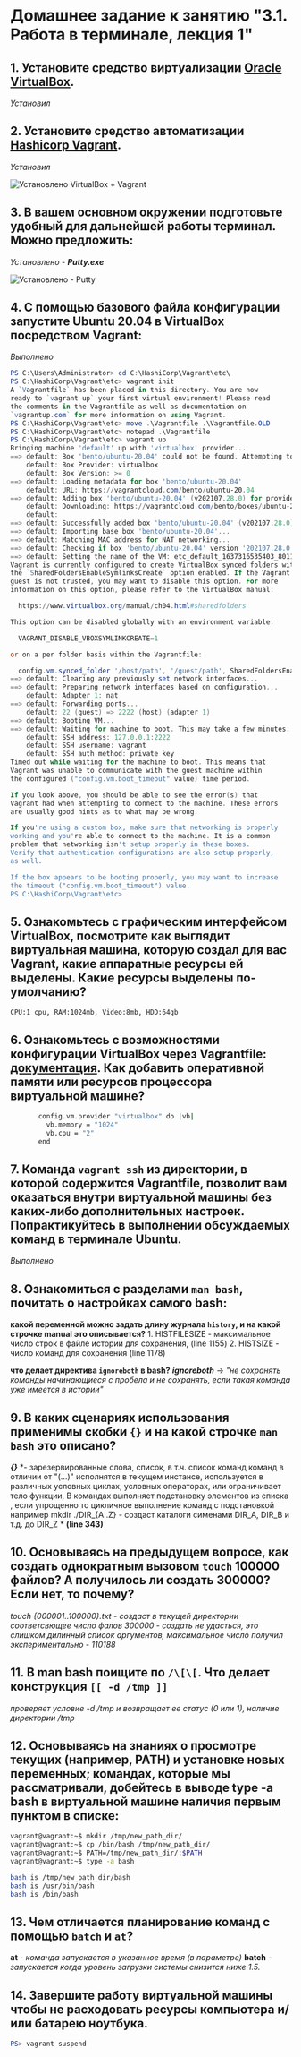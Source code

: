 # Домашнее задание к занятию "3.1. Работа в терминале, лекция 1"

## 1. Установите средство виртуализации [Oracle VirtualBox](https://www.virtualbox.org/).
 *Установил*
## 2. Установите средство автоматизации [Hashicorp Vagrant](https://www.vagrantup.com/).
 *Установил*
 
![Установлено VirtualBox + Vagrant](https://raw.githubusercontent.com/OleKirs/devops-netology/main/hw_03.1/1.jpg)
## 3. В вашем основном окружении подготовьте удобный для дальнейшей работы терминал. Можно предложить:
 *Установлено -* ***Putty.exe***

![Установлено - Putty](https://raw.githubusercontent.com/OleKirs/devops-netology/main/hw_03.1/2.jpg)

## 4. С помощью базового файла конфигурации запустите Ubuntu 20.04 в VirtualBox посредством Vagrant:
 *Выполнено*
```powershell
PS C:\Users\Administrator> cd C:\HashiCorp\Vagrant\etc\
PS C:\HashiCorp\Vagrant\etc> vagrant init
A `Vagrantfile` has been placed in this directory. You are now
ready to `vagrant up` your first virtual environment! Please read
the comments in the Vagrantfile as well as documentation on
`vagrantup.com` for more information on using Vagrant.
PS C:\HashiCorp\Vagrant\etc> move .\Vagrantfile .\Vagrantfile.OLD
PS C:\HashiCorp\Vagrant\etc> notepad .\Vagrantfile
PS C:\HashiCorp\Vagrant\etc> vagrant up
Bringing machine 'default' up with 'virtualbox' provider...
==> default: Box 'bento/ubuntu-20.04' could not be found. Attempting to find and install...
    default: Box Provider: virtualbox
    default: Box Version: >= 0
==> default: Loading metadata for box 'bento/ubuntu-20.04'
    default: URL: https://vagrantcloud.com/bento/ubuntu-20.04
==> default: Adding box 'bento/ubuntu-20.04' (v202107.28.0) for provider: virtualbox
    default: Downloading: https://vagrantcloud.com/bento/boxes/ubuntu-20.04/versions/202107.28.0/providers/virtualbox.box
    default:
==> default: Successfully added box 'bento/ubuntu-20.04' (v202107.28.0) for 'virtualbox'!
==> default: Importing base box 'bento/ubuntu-20.04'...
==> default: Matching MAC address for NAT networking...
==> default: Checking if box 'bento/ubuntu-20.04' version '202107.28.0' is up to date...
==> default: Setting the name of the VM: etc_default_1637316535403_80112
Vagrant is currently configured to create VirtualBox synced folders with
the `SharedFoldersEnableSymlinksCreate` option enabled. If the Vagrant
guest is not trusted, you may want to disable this option. For more
information on this option, please refer to the VirtualBox manual:

  https://www.virtualbox.org/manual/ch04.html#sharedfolders

This option can be disabled globally with an environment variable:

  VAGRANT_DISABLE_VBOXSYMLINKCREATE=1

or on a per folder basis within the Vagrantfile:

  config.vm.synced_folder '/host/path', '/guest/path', SharedFoldersEnableSymlinksCreate: false
==> default: Clearing any previously set network interfaces...
==> default: Preparing network interfaces based on configuration...
    default: Adapter 1: nat
==> default: Forwarding ports...
    default: 22 (guest) => 2222 (host) (adapter 1)
==> default: Booting VM...
==> default: Waiting for machine to boot. This may take a few minutes...
    default: SSH address: 127.0.0.1:2222
    default: SSH username: vagrant
    default: SSH auth method: private key
Timed out while waiting for the machine to boot. This means that
Vagrant was unable to communicate with the guest machine within
the configured ("config.vm.boot_timeout" value) time period.

If you look above, you should be able to see the error(s) that
Vagrant had when attempting to connect to the machine. These errors
are usually good hints as to what may be wrong.

If you're using a custom box, make sure that networking is properly
working and you're able to connect to the machine. It is a common
problem that networking isn't setup properly in these boxes.
Verify that authentication configurations are also setup properly,
as well.

If the box appears to be booting properly, you may want to increase
the timeout ("config.vm.boot_timeout") value.
PS C:\HashiCorp\Vagrant\etc>
```
## 5. Ознакомьтесь с графическим интерфейсом VirtualBox, посмотрите как выглядит виртуальная машина, которую создал для вас Vagrant, какие аппаратные ресурсы ей выделены. Какие ресурсы выделены по-умолчанию?
	CPU:1 cpu, RAM:1024mb, Video:8mb, HDD:64gb

## 6. Ознакомьтесь с возможностями конфигурации VirtualBox через Vagrantfile: [документация](https://www.vagrantup.com/docs/providers/virtualbox/configuration.html). Как добавить оперативной памяти или ресурсов процессора виртуальной машине?
```bash
	   config.vm.provider "virtualbox" do |vb|
		 vb.memory = "1024"
		 vb.cpu = "2"
	   end
```

## 7. Команда `vagrant ssh` из директории, в которой содержится Vagrantfile, позволит вам оказаться внутри виртуальной машины без каких-либо дополнительных настроек. Попрактикуйтесь в выполнении обсуждаемых команд в терминале Ubuntu.
 *Выполнено*

## 8. Ознакомиться с разделами `man bash`, почитать о настройках самого bash:
 **какой переменной можно задать длину журнала `history`, и на какой строчке manual это описывается?**
    1. HISTFILESIZE - максимальное число строк в файле истории для сохранения, (line 1155)
    2. HISTSIZE - число команд для сохранения (line 1178)
	
 **что делает директива `ignoreboth` в bash?**
 ***ignoreboth*** -> *"не сохранять команды начинающиеся с пробела и не сохранять, если такая команда уже имеется в истории"*

## 9. В каких сценариях использования применимы скобки `{}` и на какой строчке `man bash` это описано?
 ***{}*** *- зарезервированные слова, список, в т.ч. список команд команд в отличии от "(...)" исполнятся в текущем инстансе, используется в различных условных циклах, условных операторах, или ограничивает тело функции, В командах выполняет подстановку элементов из списка , если упрощенно то  цикличное выполнение команд с подстановкой например mkdir ./DIR_{A..Z} - создаст каталоги сименами DIR_A, DIR_B и т.д. до DIR_Z *
 **(line 343)**

## 10. Основываясь на предыдущем вопросе, как создать однократным вызовом `touch` 100000 файлов? А получилось ли создать 300000? Если нет, то почему?
 *touch {000001..100000}.txt - создаст в текущей директории соответсвющее число фалов*
 *300000 - создать не удасться, это слишком дилинный список аргументов, максимальное число получил экспериментально - 110188*

## 11. В man bash поищите по `/\[\[`. Что делает конструкция `[[ -d /tmp ]]`
 *проверяет условие -d /tmp и возвращает ее статус (0 или 1), наличие директории /tmp*

## 12. Основываясь на знаниях о просмотре текущих (например, PATH) и установке новых переменных; командах, которые мы рассматривали, добейтесь в выводе type -a bash в виртуальной машине наличия первым пунктом в списке:
```bash
vagrant@vagrant:~$ mkdir /tmp/new_path_dir/
vagrant@vagrant:~$ cp /bin/bash /tmp/new_path_dir/
vagrant@vagrant:~$ PATH=/tmp/new_path_dir/:$PATH
vagrant@vagrant:~$ type -a bash

bash is /tmp/new_path_dir/bash
bash is /usr/bin/bash
bash is /bin/bash
```

## 13. Чем отличается планирование команд с помощью `batch` и `at`?
**at** *- команда запускается в указанное время \(в параметре\)*
**batch** *- запускается когда уровень загрузки системы снизится ниже 1.5.*

## 14. Завершите работу виртуальной машины чтобы не расходовать ресурсы компьютера и/или батарею ноутбука.
```PowerShell
PS> vagrant suspend
```
